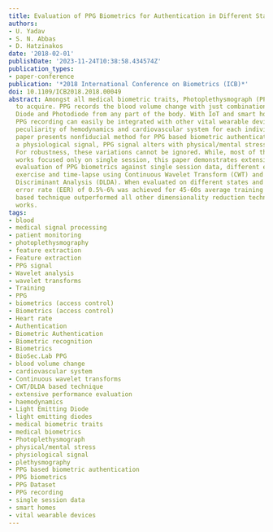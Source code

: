 ```yaml
---
title: Evaluation of PPG Biometrics for Authentication in Different States
authors:
- U. Yadav
- S. N. Abbas
- D. Hatzinakos
date: '2018-02-01'
publishDate: '2023-11-24T10:38:58.434574Z'
publication_types:
- paper-conference
publication: '*2018 International Conference on Biometrics (ICB)*'
doi: 10.1109/ICB2018.2018.00049
abstract: Amongst all medical biometric traits, Photoplethysmograph (PPG) is the easiest
  to acquire. PPG records the blood volume change with just combination of Light Emitting
  Diode and Photodiode from any part of the body. With IoT and smart homes' penetration,
  PPG recording can easily be integrated with other vital wearable devices. PPG represents
  peculiarity of hemodynamics and cardiovascular system for each individual. This
  paper presents nonfiducial method for PPG based biometric authentication. Being
  a physiological signal, PPG signal alters with physical/mental stress and time.
  For robustness, these variations cannot be ignored. While, most of the previous
  works focused only on single session, this paper demonstrates extensive performance
  evaluation of PPG biometrics against single session data, different emotions, physical
  exercise and time-lapse using Continuous Wavelet Transform (CWT) and Direct Linear
  Discriminant Analysis (DLDA). When evaluated on different states and datasets, equal
  error rate (EER) of 0.5%-6% was achieved for 45-60s average training time. Our CWT/DLDA
  based technique outperformed all other dimensionality reduction techniques and previous
  works.
tags:
- blood
- medical signal processing
- patient monitoring
- photoplethysmography
- feature extraction
- Feature extraction
- PPG signal
- Wavelet analysis
- wavelet transforms
- Training
- PPG
- biometrics (access control)
- Biometrics (access control)
- Heart rate
- Authentication
- Biometric Authentication
- Biometric recognition
- Biometrics
- BioSec.Lab PPG
- blood volume change
- cardiovascular system
- Continuous wavelet transforms
- CWT/DLDA based technique
- extensive performance evaluation
- haemodynamics
- Light Emitting Diode
- light emitting diodes
- medical biometric traits
- medical biometrics
- Photoplethysmograph
- physical/mental stress
- physiological signal
- plethysmography
- PPG based biometric authentication
- PPG biometrics
- PPG Dataset
- PPG recording
- single session data
- smart homes
- vital wearable devices
---
```

